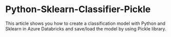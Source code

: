 # Python-Sklearn-Classifier-Pickle
This article shows you how to create a classification model with Python and Sklearn in Azure Databricks and save/load the model by using Pickle library.
